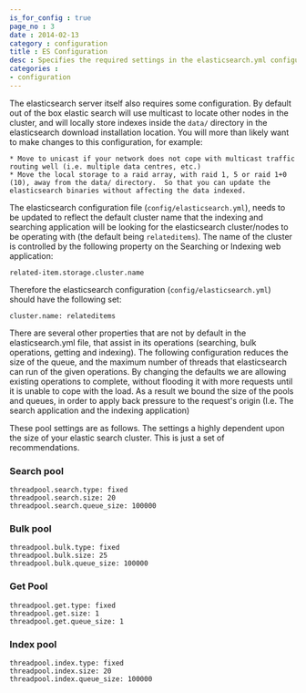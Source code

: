 ```yaml
---
is_for_config : true
page_no : 3
date : 2014-02-13
category : configuration
title : ES Configuration
desc : Specifies the required settings in the elasticsearch.yml configuration for the indexing and search webapps to talk to elasticsearch
categories : 
- configuration
---
```


The elasticsearch server itself also requires some configuration.  By default out of the box elastic search will use multicast to locate other nodes in the cluster, and will locally store indexes inside the `data/` directory in the elasticsearch download installation location.  You will more than likely want to make changes to this configuration, for example:

    * Move to unicast if your network does not cope with multicast traffic routing well (i.e. multiple data centres, etc.)
    * Move the local storage to a raid array, with raid 1, 5 or raid 1+0 (10), away from the data/ directory.  So that you can update the elasticsearch binaries without affecting the data indexed.

The elasticsearch configuration file (`config/elasticsearch.yml`), needs to be updated to reflect the default cluster name that the indexing and searching application will be looking for the elasticsearch cluster/nodes to be operating with (the default being `relateditems`).  The name of the cluster is controlled by the following property on the Searching or Indexing web application:

    related-item.storage.cluster.name

Therefore the elasticsearch configuration (`config/elasticsearch.yml`) should have the following set:
 
    cluster.name: relateditems

There are several other properties that are not by default in the elasticsearch.yml file, that assist in its operations (searching, bulk operations, getting and indexing).  The following configuration reduces the size of the queue, and the maximum number of threads that elasticsearch can run of the given operations.  By changing the defaults we are allowing existing operations to complete, without flooding it with more requests until it is unable to cope with the load.  As a result we bound the size of the pools and queues, in order to apply back pressure to the request's origin (I.e. The search application and the indexing application)

These pool settings are as follows.  The settings a highly dependent upon the size of your elastic search cluster.  This is just a set of recommendations.

### Search pool

    threadpool.search.type: fixed
    threadpool.search.size: 20
    threadpool.search.queue_size: 100000

### Bulk pool
    threadpool.bulk.type: fixed
    threadpool.bulk.size: 25
    threadpool.bulk.queue_size: 100000

### Get Pool
    threadpool.get.type: fixed
    threadpool.get.size: 1
    threadpool.get.queue_size: 1

### Index pool
    threadpool.index.type: fixed
    threadpool.index.size: 20
    threadpool.index.queue_size: 100000